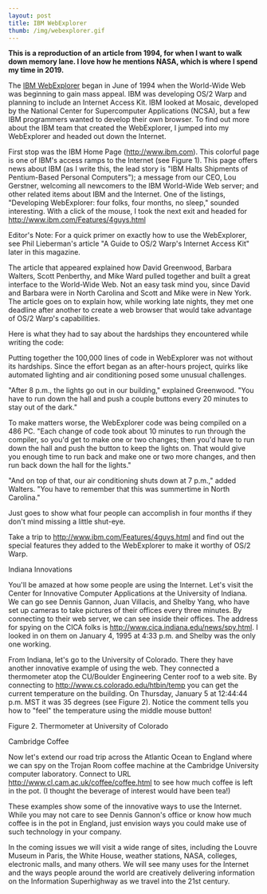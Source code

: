 ```yaml
---
layout: post
title: IBM WebExplorer
thumb: /img/webexplorer.gif
---
```


__This is a reproduction of an article from 1994, for when I want to walk down memory lane.  I love how he mentions
NASA, which is where I
spend my time in 2019.__

The [IBM WebExplorer](https://wikivisually.com/wiki/IBM_WebExplorer)
began in June of 1994 when the World-Wide Web was beginning to gain mass appeal. IBM was developing OS/2 Warp and
planning to include an Internet Access Kit. IBM looked at Mosaic, developed by the National Center for Supercomputer Applications
(NCSA), but a few IBM programmers wanted to develop their own browser. To find out more about the IBM team that created the
WebExplorer, I jumped into my WebExplorer and headed out down the Internet.

First stop was the IBM Home Page (http://www.ibm.com). This colorful page is one of IBM's access ramps to the Internet (see Figure 1).
This page offers news about IBM (as I write this, the lead story is "IBM Halts Shipments of Pentium-Based Personal Computers"); a
message from our CEO, Lou Gerstner, welcoming all newcomers to the IBM World-Wide Web server; and other related items about IBM and
the Internet. One of the listings, "Developing WebExplorer: four folks, four months, no sleep," sounded interesting. With a click of
the mouse, I took the next exit and headed for http://www.ibm.com/Features/4guys.html


Editor's Note: For a quick primer on exactly how to use the WebExplorer, see Phil Lieberman's article "A Guide to OS/2 Warp's
Internet Access Kit" later in this magazine.

The article that appeared explained how David Greenwood, Barbara Walters, Scott Penberthy, and Mike Ward pulled together and
built a great interface to the World-Wide Web. Not an easy task mind you, since David and Barbara were in North Carolina and
Scott and Mike were in New York. The article goes on to explain how, while working late nights, they met one deadline after
another to create a web browser that would take advantage of OS/2 Warp's capabilities.

Here is what they had to say about the hardships they encountered while writing the code:

Putting together the 100,000 lines of code in WebExplorer was not without its hardships. Since the effort began as an after-hours
project, quirks like automated lighting and air conditioning posed some unusual challenges.

"After 8 p.m., the lights go out in our building," explained Greenwood. "You have to run down the hall and push a couple buttons
every 20 minutes to stay out of the dark."

To make matters worse, the WebExplorer code was being compiled on a 486 PC. "Each change of code took about 10 minutes to run
through the compiler, so you'd get to make one or two changes; then you'd have to run down the hall and push the button to keep
the lights on. That would give you enough time to run back and make one or two more changes, and then run back down the hall for
the lights."

"And on top of that, our air conditioning shuts down at 7 p.m.," added Walters. "You have to remember that this was summertime in
North Carolina."

Just goes to show what four people can accomplish in four months if they don't mind missing a little shut-eye.

Take a trip to http://www.ibm.com/Features/4guys.html and find out the special features they added to the WebExplorer to make it
worthy of OS/2 Warp.

Indiana Innovations

You'll be amazed at how some people are using the Internet. Let's visit the Center for Innovative Computer Applications at the
University of Indiana. We can go see Dennis Gannon, Juan Villacis, and Shelby Yang, who have set up cameras to take pictures of
their offices every three minutes. By connecting to their web server, we can see inside their offices. The address for spying
on the CICA folks is http://www.cica.indiana.edu/news/spy.html. I looked in on them on January 4, 1995 at 4:33 p.m. and Shelby
was the only one working.

From Indiana, let's go to the University of Colorado. There they have another innovative example of using the web. They connected a
thermometer atop the CU/Boulder Engineering Center roof to a web site. By connecting to http://www.cs.colorado.edu/htbin/temp you can
get the current temperature on the building. On Thursday, January 5 at 12:44:44 p.m. MST it was 35 degrees (see Figure 2). Notice the
comment tells you how to "feel" the temperature using the middle mouse button!


Figure 2. Thermometer at University of Colorado

Cambridge Coffee

Now let's extend our road trip across the Atlantic Ocean to England where we can spy on the Trojan Room coffee machine at
the Cambridge University computer laboratory. Connect to URL http://www.cl.cam.ac.uk/coffee/coffee.html to see how much coffee is
left in the pot. (I thought the beverage of interest would have been tea!)

These examples show some of the innovative ways to use the Internet. While you may not care to see Dennis Gannon's office or know how
much coffee is in the pot in England, just envision ways you could make use of such technology in your company.

In the coming issues we will visit a wide range of sites, including the Louvre Museum in Paris, the White House, weather stations,
NASA, colleges, electronic malls, and many others. We will see many uses for the Internet and the ways people around the world are
creatively delivering information on the Information Superhighway as we travel into the 21st century.
